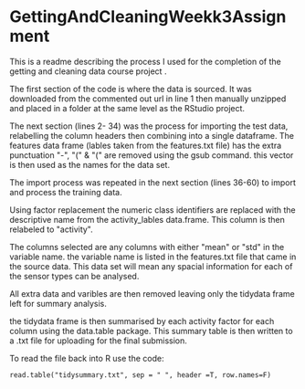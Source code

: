 # GettingAndCleaningWeekk3Assignment

This is a readme describing the process I used for the completion of the getting and cleaning data course project .

The first section of the code is where the data is sourced. It was downloaded from the commented out url in line 1 then manually unzipped and placed in a folder at the same level as the RStudio project.

The next section (lines 2- 34) was the process for importing the test data, relabelling the column headers then combining into a single dataframe.
The features data frame (lables taken from the features.txt file) has the extra punctuation "-", "(" & "(" are removed using the gsub command. this vector is then used as the names for the data set.

The import process was repeated in the next section (lines 36-60) to import and process the training data.

Using factor replacement the numeric class identifiers are replaced with the descriptive name from the activity_lables data.frame. This column is then relabeled to "activity".

The columns selected are any columns with either "mean" or "std" in the variable name. the variable name is listed in the features.txt file that came in the source data. This data set will mean any spacial information for each of the sensor types can be analysed.

All extra data and varibles are then removed leaving only the tidydata frame left for summary analysis.

the tidydata frame is then summarised by each activity factor for each column using the data.table package. This summary table is then written to a .txt file for uploading for the final submission.

To read the file back into R use the code:

```{r}
read.table("tidysummary.txt", sep = " ", header =T, row.names=F)
```
